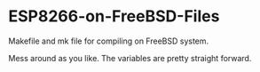 # ESP8266-on-FreeBSD-Files
Makefile and mk file for compiling on FreeBSD system.

Mess around as you like. The variables are pretty straight forward.
